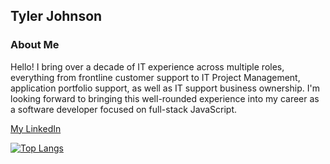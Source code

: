 ## Tyler Johnson

### About Me

Hello! I bring over a decade of IT experience across multiple roles, everything from frontline customer support to IT Project Management, application portfolio support, as well as IT support business ownership. I'm looking forward to bringing this well-rounded experience into my career as a software developer focused on full-stack JavaScript.


[My LinkedIn](https://www.linkedin.com/in/tyler-a-johnson-wa/)

[![Top Langs](https://github-readme-stats.vercel.app/api/top-langs/?username=tjohnson986&exclude_repo=my-portfolio&layout=compact&theme=dark)](https://github.com/anuraghazra/github-readme-stats)

<!---
TJohnson986/TJohnson986 is a ✨ special ✨ repository because its `README.md` (this file) appears on your GitHub profile.
You can click the Preview link to take a look at your changes.
--->
